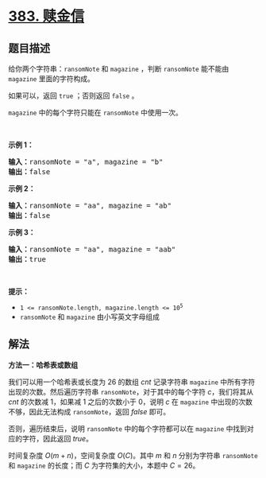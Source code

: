 # [383. 赎金信](https://leetcode.cn/problems/ransom-note)

## 题目描述

<!-- 这里写题目描述 -->

<p>给你两个字符串：<code>ransomNote</code> 和 <code>magazine</code> ，判断 <code>ransomNote</code> 能不能由 <code>magazine</code> 里面的字符构成。</p>

<p>如果可以，返回 <code>true</code> ；否则返回 <code>false</code> 。</p>

<p><code>magazine</code> 中的每个字符只能在 <code>ransomNote</code> 中使用一次。</p>

<p>&nbsp;</p>

<p><strong>示例 1：</strong></p>

<pre>
<strong>输入：</strong>ransomNote = "a", magazine = "b"
<strong>输出：</strong>false
</pre>

<p><strong>示例 2：</strong></p>

<pre>
<strong>输入：</strong>ransomNote = "aa", magazine = "ab"
<strong>输出：</strong>false
</pre>

<p><strong>示例 3：</strong></p>

<pre>
<strong>输入：</strong>ransomNote = "aa", magazine = "aab"
<strong>输出：</strong>true
</pre>

<p>&nbsp;</p>

<p><strong>提示：</strong></p>

<ul>
	<li><code>1 &lt;= ransomNote.length, magazine.length &lt;= 10<sup>5</sup></code></li>
	<li><code>ransomNote</code> 和 <code>magazine</code> 由小写英文字母组成</li>
</ul>

## 解法

<!-- 这里可写通用的实现逻辑 -->

**方法一：哈希表或数组**

我们可以用一个哈希表或长度为 $26$ 的数组 $cnt$ 记录字符串 `magazine` 中所有字符出现的次数。然后遍历字符串 `ransomNote`，对于其中的每个字符 $c$，我们将其从 $cnt$ 的次数减 $1$，如果减 $1$ 之后的次数小于 $0$，说明 $c$ 在 `magazine` 中出现的次数不够，因此无法构成 `ransomNote`，返回 $false$ 即可。

否则，遍历结束后，说明 `ransomNote` 中的每个字符都可以在 `magazine` 中找到对应的字符，因此返回 $true$。

时间复杂度 $O(m + n)$，空间复杂度 $O(C)$。其中 $m$ 和 $n$ 分别为字符串 `ransomNote` 和 `magazine` 的长度；而 $C$ 为字符集的大小，本题中 $C = 26$。
